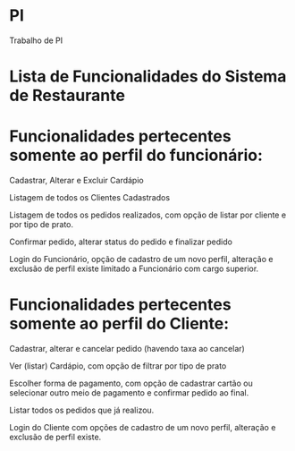 # PI
Trabalho de PI

# Lista de Funcionalidades do Sistema de Restaurante

# Funcionalidades pertecentes somente ao perfil do funcionário:

Cadastrar, Alterar e Excluir Cardápio

Listagem de todos os Clientes Cadastrados

Listagem de todos os pedidos realizados, com opção de listar por cliente e por tipo de prato.

Confirmar pedido, alterar status do pedido e finalizar pedido

Login do Funcionário, opção de cadastro de um novo perfil, alteração e exclusão de perfil existe limitado a Funcionário com cargo superior.


# Funcionalidades pertecentes somente ao perfil do Cliente:

Cadastrar, alterar e cancelar pedido (havendo taxa ao cancelar)

Ver (listar) Cardápio, com opção de filtrar por tipo de prato

Escolher forma de pagamento, com opção de cadastrar cartão ou selecionar outro meio de pagamento e confirmar pedido ao final.

Listar todos os pedidos que já realizou.

Login do Cliente com opções de cadastro de um novo perfil, alteração e exclusão de perfil existe.

